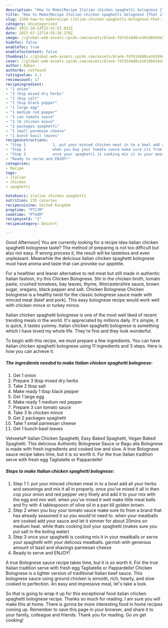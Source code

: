 ```yaml
---
description: "How to Make|Recipe Italian chicken spaghetti bolognese {That is Simple"
title: "How to Make|Recipe Italian chicken spaghetti bolognese {That is Simple"
slug: 1349-how-to-makerecipe-italian-chicken-spaghetti-bolognese-that-is-simple
category: Uncategorized
date: 2022-10-24T22:42:53.932Z
date: 2023-07-12T14:55:20.276Z
image: //global-web-assets.cpcdn.com/assets/blank-fd7d144d8ce163db654e5a02c40b08a2775adb7897d16e4062681dc7e1b2800f.png
hideToc: false
enableToc: true
enableTocContent: false
thumbnail: //global-web-assets.cpcdn.com/assets/blank-fd7d144d8ce163db654e5a02c40b08a2775adb7897d16e4062681dc7e1b2800f.png
cover: //global-web-assets.cpcdn.com/assets/blank-fd7d144d8ce163db654e5a02c40b08a2775adb7897d16e4062681dc7e1b2800f.png
author: Admin
authorAv: notfound
ratingvalue: 4.1
reviewcount: 17
recipeingredient:
- "1 onion"
- "3 tbsp mixed dry herbs"
- "2 tbsp salt"
- "1 tbsp black pepper"
- "1 large egg"
- "1 medium red pepper"
- "3 can tomato sauce"
- "3 lb chicken mince"
- "2 packages spaghetti"
- "1 small parmesan cheese"
- "1 bunch basil leaves"
recipeinstructions:
- "Step 1            1. put your minced chicken meat in to a bowl add all your herbs and sesonings and mix it all in properly. once you&#39;ve mixed it all in then cop your onion and red pepper very finely and add it to your mix with the egg and mix well. when you&#39;ve mixed it well make little meat balls and fry with 4 tablespooon of olive oil in a pan till golden brown."
- "Step 2            when you buy your tomato sauce make sure its from a brand that has already seasoned it so you would&#39;nt need to. when your meatballs are cooked add your sauce and let it simmer for about 20mins on medium heat. while thats cooking boil your spaghetti (makes sure you put salt in the boling water)"
- "Step 3            once your spaghetti is cooking mix it in your meatballs or serve your spaghetti with your delicous meatballs. garnish with generous amount of basil and shavings parmesan cheese"
- "Ready to serve and ENJOY!"
categories:
- Recipe
tags:
- italian
- chicken
- spaghetti

katakunci: italian chicken spaghetti 
nutrition: 235 calories
recipecuisine: United Kingdom
preptime: "PT17M"
cooktime: "PT44M"
recipeyield: "2"
recipecategory: Dessert

---
```



Good Afternoon| You are currently looking for a recipe idea italian chicken spaghetti bolognese taste? The method of preparing is not too difficult but also not easy. If wrong process it, the result will be tasteless and even unpleasant. Meanwhile the delicious italian chicken spaghetti bolognese must have aroma and taste that can provoke our appetite.





For a healthier and leaner alternative to red meat but still made in authentic Italian fashion, try this Chicken Bolognese. Stir in the chicken broth, tomato paste, crushed tomatoes, bay leaves, thyme, Worcestershire sauce, brown sugar, oregano, black pepper and salt. Chicken Bolognese Chicken bolognese is a healthy twist for the classic bolognese sauce made with minced meat (beef and pork). This easy bolognese recipe would work well with chicken mince or turkey mince.

Italian chicken spaghetti bolognese is one of the most well liked of recent trending meals in the world. It's appreciated by millions daily. It's simple, it is quick, it tastes yummy. Italian chicken spaghetti bolognese is something which I have loved my whole life. They're fine and they look wonderful.


To begin with this recipe, we must prepare a few ingredients. You can have italian chicken spaghetti bolognese using 11 ingredients and 3 steps. Here is how you can achieve it.

<!--inarticleads1-->

##### The ingredients needed to make Italian chicken spaghetti bolognese:

1. Get 1 onion
1. Prepare 3 tbsp mixed dry herbs
1. Take 2 tbsp salt
1. Make ready 1 tbsp black pepper
1. Get 1 large egg
1. Make ready 1 medium red pepper
1. Prepare 3 can tomato sauce
1. Take 3 lb chicken mince
1. Get 2 packages spaghetti
1. Take 1 small parmesan cheese
1. Get 1 bunch basil leaves


Velveeta® Italian Chicken Spaghetti, Easy Baked Spaghetti, Vegan Baked Spaghetti. This delicious Authentic Bolognese Sauce or Ragu alla Bolognese is made with fresh ingredients and cooked low and slow. A true Bolognese sauce recipe takes time, but it is so worth it. For the true Italian tradition serve with fresh egg Tagliatelle or Pappardelle! 

<!--inarticleads2-->

##### Steps to make Italian chicken spaghetti bolognese:

1. Step 1            1. put your minced chicken meat in to a bowl add all your herbs and sesonings and mix it all in properly. once you&#39;ve mixed it all in then cop your onion and red pepper very finely and add it to your mix with the egg and mix well. when you&#39;ve mixed it well make little meat balls and fry with 4 tablespooon of olive oil in a pan till golden brown.
1. Step 2            when you buy your tomato sauce make sure its from a brand that has already seasoned it so you would&#39;nt need to. when your meatballs are cooked add your sauce and let it simmer for about 20mins on medium heat. while thats cooking boil your spaghetti (makes sure you put salt in the boling water)
1. Step 3            once your spaghetti is cooking mix it in your meatballs or serve your spaghetti with your delicous meatballs. garnish with generous amount of basil and shavings parmesan cheese
1. Ready to serve and ENJOY!

A true Bolognese sauce recipe takes time, but it is so worth it. For the true Italian tradition serve with fresh egg Tagliatelle or Pappardelle! Chicken Bolognese is a lighter version of traditional Italian beef sauce. This bolognese sauce using ground chicken is smooth, rich, hearty, and slow cooked to perfection. An easy and impressive meal, let&#39;s take a look. 

So that is going to wrap it up for this exceptional food italian chicken spaghetti bolognese recipe. Thanks so much for reading. I am sure you will make this at home. There is gonna be more interesting food in home recipes coming up. Remember to save this page in your browser, and share it to your family, colleague and friends. Thank you for reading. Go on get cooking!
